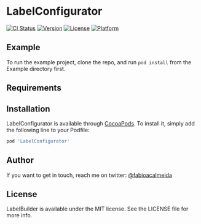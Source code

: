 # LabelConfigurator

[![CI Status](http://img.shields.io/travis/fabioalmeida/LabelConfigurator.svg?style=flat)](https://travis-ci.org/fabioalmeida/LabelConfigurator)
[![Version](https://img.shields.io/cocoapods/v/LabelConfigurator.svg?style=flat)](http://cocoapods.org/pods/LabelConfigurator)
[![License](https://img.shields.io/cocoapods/l/LabelConfigurator.svg?style=flat)](http://cocoapods.org/pods/LabelConfigurator)
[![Platform](https://img.shields.io/cocoapods/p/LabelConfigurator.svg?style=flat)](http://cocoapods.org/pods/LabelConfigurator)

## Example

To run the example project, clone the repo, and run `pod install` from the Example directory first.

## Requirements

## Installation

LabelConfigurator is available through [CocoaPods](http://cocoapods.org). To install
it, simply add the following line to your Podfile:

```ruby
pod 'LabelConfigurator'
```

## Author

If you want to get in touch, reach me on twitter: [@fabioacalmeida](https://twitter.com/fabioacalmeida)


## License

LabelBuilder is available under the MIT license. See the LICENSE file for more info.
